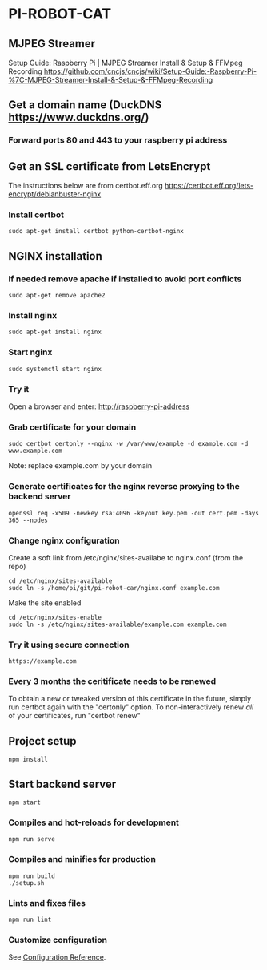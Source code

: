 # PI-ROBOT-CAT

## MJPEG Streamer

Setup Guide: Raspberry Pi | MJPEG Streamer Install & Setup & FFMpeg Recording <https://github.com/cncjs/cncjs/wiki/Setup-Guide:-Raspberry-Pi-%7C-MJPEG-Streamer-Install-&-Setup-&-FFMpeg-Recording>

## Get a domain name (DuckDNS <https://www.duckdns.org/>)

### Forward ports 80 and 443 to your raspberry pi address

## Get an SSL certificate from LetsEncrypt

The instructions below are from certbot.eff.org <https://certbot.eff.org/lets-encrypt/debianbuster-nginx>

### Install certbot

    sudo apt-get install certbot python-certbot-nginx

## NGINX installation

### If needed remove apache if installed to avoid port conflicts

    sudo apt-get remove apache2

### Install nginx

    sudo apt-get install nginx

### Start nginx

    sudo systemctl start nginx

### Try it

Open a browser and enter:
    <http://raspberry-pi-address>

### Grab certificate for your domain

    sudo certbot certonly --nginx -w /var/www/example -d example.com -d www.example.com

Note: replace example.com by your domain

### Generate certificates for the nginx reverse proxying to the backend server

    openssl req -x509 -newkey rsa:4096 -keyout key.pem -out cert.pem -days 365 --nodes

### Change nginx configuration

Create a soft link from /etc/nginx/sites-availabe to nginx.conf (from the repo)

    cd /etc/nginx/sites-available
    sudo ln -s /home/pi/git/pi-robot-car/nginx.conf example.com

Make the site enabled

    cd /etc/nginx/sites-enable
    sudo ln -s /etc/nginx/sites-available/example.com example.com

### Try it using secure connection

    https://example.com

### Every 3 months the ceritificate needs to be renewed

To obtain a new or tweaked version of this certificate in the future, simply run certbot again with the "certonly" option. To non-interactively renew *all* of your certificates, run "certbot renew"

## Project setup

    npm install

## Start backend server

    npm start

### Compiles and hot-reloads for development

    npm run serve

### Compiles and minifies for production

    npm run build
    ./setup.sh

### Lints and fixes files

    npm run lint

### Customize configuration

See [Configuration Reference](https://cli.vuejs.org/config/).
